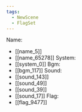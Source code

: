```yaml
---
tags:
  - NewScene
  - FlagSet
---
```

Name:
- [[name_5]]
- [[name_65278]]
System:
- [[system_0]]
Bgm:
- [[bgm_117]]
Sound:
- [[sound_143]]
- [[sound_49]]
- [[sound_39]]
- [[sound_17]]
Flag:
- [[flag_9477]]
